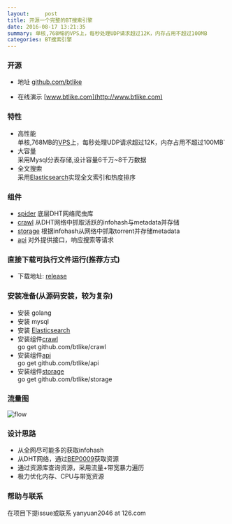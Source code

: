 ```yaml
---
layout:     post
title: 开源一个完整的BT搜索引擎
date: 2016-08-17 13:21:35
summary: 单核,768MB的VPS上，每秒处理UDP请求超过12K，内存占用不超过100MB
categories: BT搜索引擎
---
```


### 开源

- 地址  [github.com/btlike](http://github.com/btlike)


- 在线演示 [www.btlike.com](http://www.btlike.com)

### 特性
- 高性能  
  单核,768MB的[VPS](https://www.vultr.com/pricing/)上，每秒处理UDP请求超过12K，内存占用不超过100MB`
- 大容量  
  采用Mysql分表存储,设计容量6千万~8千万数据
- 全文搜索  
  采用[Elasticsearch](https://github.com/elastic/elasticsearch)实现全文索引和热度排序

### 组件
- [spider](https://github.com/btlike/spider)   底层DHT网络爬虫库
- [crawl](https://github.com/btlike/crawl)     从DHT网络中抓取活跃的infohash与metadata并存储
- [storage](https://github.com/btlike/storage) 根据infohash从网络中抓取torrent并存储metadata
- [api](https://github.com/btlike/api)    对外提供接口，响应搜索等请求


### 直接下载可执行文件运行(推荐方式)
- 下载地址: [release](https://github.com/btlike/release)

### 安装准备(从源码安装，较为复杂)
- 安装 golang
- 安装 mysql
- 安装 [Elasticsearch](https://github.com/elastic/elasticsearch)
- 安装组件[crawl](https://github.com/btlike/crawl)  
  go get github.com/btlike/crawl
- 安装组件[api](https://github.com/btlike/api)  
  go get github.com/btlike/api
- 安装组件[storage](https://github.com/btlike/storage)  
  go get github.com/btlike/storage

### 流量图
![flow](http://77g42f.com1.z0.glb.clouddn.com/flow.jpg)

### 设计思路
- 从全网尽可能多的获取infohash
- 从DHT网络，通过[BEP0009](http://www.bittorrent.org/beps/bep_0009.html)获取资源
- 通过资源库查询资源，采用流量+带宽暴力遍历
- 极力优化内存、CPU与带宽资源

### 帮助与联系
在项目下提issue或联系 yanyuan2046 at 126.com